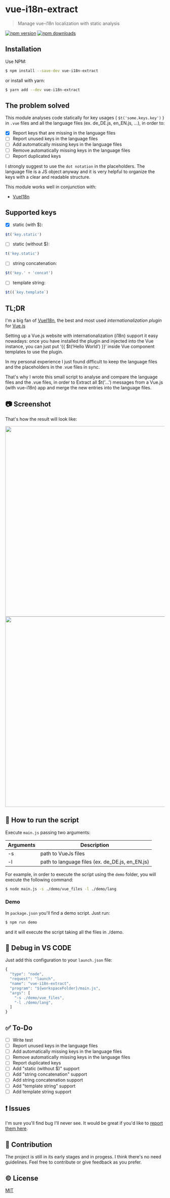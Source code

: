# vue-i18n-extract
> Manage vue-i18n localization with static analysis

[![npm version](https://img.shields.io/npm/v/vue-i18n-extract.svg?style=flat-square)](https://www.npmjs.com/package/vue-i18n-extract)
[![npm downloads](https://img.shields.io/npm/dm/vue-i18n-extract.svg?style=flat-square)](https://www.npmjs.com/package/vue-i18n-extract)

## Installation
Use NPM:

```sh
$ npm install --save-dev vue-i18n-extract
```

or install with yarn:

```sh
$ yarn add --dev vue-i18n-extract
```

## The problem solved
This module analyses code statically for key usages ( `$t('some.keys.key')` ) in `.vue` files and all the language files (ex. de_DE.js, en_EN.js, ...), in order to:

- [x] Report keys that are missing in the language files
- [ ] Report unused keys in the language files
- [ ] Add automatically missing keys in the language files
- [ ] Remove automatically missing keys in the language files
- [ ] Report duplicated keys

I strongly suggest to use the `dot notation` in the placeholders. The language file is a JS object anyway and it is very helpful to organize the keys with a clear and readable structure.

This module works well in conjunction with:
* [VueI18n](https://kazupon.github.io/vue-i18n/)

## Supported keys

- [x] static (with $):
```js
$t('key.static')
```
- [ ] static (without $): 
```js
t('key.static')
```
- [ ] string concatenation:
```js
$t('key.' + 'concat')
```
- [ ] template string:
```js
$t((`key.template`)
```

## TL;DR
I'm a big fan of [VueI18n](https://kazupon.github.io/vue-i18n/), the best and most used *internationalization plugin* for [Vue.js](https://vuejs.org/)

Setting up a Vue.js website with internationalization (i18n) support it easy nowadays: once you have installed the plugin and injected into the Vue instance, you can just put ‘{{ $t(‘Hello World’) }}‘ inside Vue component templates to use the plugin.

In my personal experience I just found difficult to keep the language files and the placeholders in the .vue files in sync.

That's why I wrote this small script to analyse and compare the language files and the .vue files, in order to 
Extract all $t('...') messages from a Vue.js (with vue-i18n) app and merge the new entries into the language files.


## :camera: Screenshot
That's how the result will look like:

<img src="https://raw.githubusercontent.com/pixari/vue-i18n-extract/master/demo/screenshots/vue-i18n-extract-1.png" width="600">

<img src="https://raw.githubusercontent.com/pixari/vue-i18n-extract/master/demo/screenshots/vue-i18n-extract-2.png" width="600">

## :rocket: How to run the script

Execute `main.js` passing two arguments: 

| Arguments | Description |
| ------ | ----------- |
| -s   | path to VueJs files |
| -l | path to language files (ex. de_DE.js, en_EN.js) |

For example, in order to execute the script using the `demo` folder, you will execute the following command:

```sh
$ node main.js -s ./demo/vue_files -l ./demo/lang
```

### Demo
In `package.json` you'll find a demo script.
Just run:

```sh
$ npm run demo
```

and it will execute the script taking all the files in ./demo.

## :bug: Debug in VS CODE
Just add this configuration to your `launch.json` file:

```js
{
  "type": "node",
  "request": "launch",
  "name": "vue-i18n-extract",
  "program": "${workspaceFolder}/main.js",
  "args": [
    "-s ./demo/vue_files",
    "-l ./demo/lang",
  ]
}
```  

## :white_check_mark: To-Do
- [ ] Write test
- [ ] Report unused keys in the language files
- [ ] Add automatically missing keys in the language files
- [ ] Remove automatically missing keys in the language files
- [ ] Report duplicated keys
- [ ] Add "static (without $)" support
- [ ] Add "string concatenation" support
- [ ] Add string concatenation support
- [ ] Add "template string" support
- [ ] Add template string support

## :exclamation: Issues

I'm sure you'll find bug I'll never see. It would be great if you'd like to [report them here](https://github.com/pixari/vue-i18n-extract/issues).


## :muscle: Contribution

The project is still in its early stages and in progess.
I think there's no need guidelines. Feel free to contribute or give feedback as you prefer.


## :copyright: License

[MIT](http://opensource.org/licenses/MIT)
